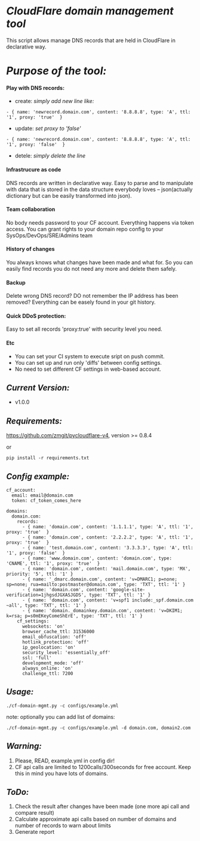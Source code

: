 # *CloudFlare domain management tool*
This script allows manage DNS records that are held in CloudFlare in declarative way.

# *Purpose of the tool:*
#### Play with DNS records:
-  create: *simply add new line like:*
```
- { name: 'newrecord.domain.com', content: '8.8.8.8', type: 'A', ttl: '1', proxy: 'true'  }

```
-  update: *set proxy to 'false'*
```
- { name: 'newrecord.domain.com', content: '8.8.8.8', type: 'A', ttl: '1', proxy: 'false'  }

```
-  detele: *simply delete the line*

#### Infrastrucure as code
DNS records are written in declarative way. Easy to parse and to manipulate with data that is
stored in the data structure everybody loves – json(actually dictionary but can be easily transformed into json).
#### Team collaboration
No body needs password to your CF account. Everything happens via token access. You can grant rights to your domain
repo config to your SysOps/DevOps/SRE/Admins team
#### History of changes
You always knows what changes have been made and what for. So you can easily find records you 
do not need any more and delete them safely.
#### Backup
Delete wrong DNS record? DO not remember the IP address has been removed? Everything can be easely found in your git
history.
#### Quick DDoS protection:
Easy to set all records 'proxy:true' with security level you need.
#### Etc
- You can set your CI system to execute sript on push commit.
- You can set up and run only 'diffs' between config settings.
- No need to set different CF settings in web-based account.

## *Current Version:*
-  v1.0.0

## *Requirements:*
https://github.com/zmgit/pycloudflare-v4, version >= 0.8.4

or
```
pip install -r requirements.txt
```

## *Config example:*
```
cf_account:
  email: email@domain.com
  token: cf_token_comes_here

domains:
  domain.com:
    records:
      - { name: 'domain.com', content: '1.1.1.1', type: 'A', ttl: '1', proxy: 'true'  }
      - { name: 'domain.com', content: '2.2.2.2', type: 'A', ttl: '1', proxy: 'true'  }
      - { name: 'test.domain.com', content: '3.3.3.3', type: 'A', ttl: '1', proxy: 'false'  }
      - { name: 'www.domain.com', content: 'domain.com', type: 'CNAME', ttl: '1', proxy: 'true'  }
      - { name: 'domain.com', content: 'mail.domain.com', type: 'MX', priority: '5', ttl: '1' }
      - { name: '_dmarc.domain.com', content: 'v=DMARC1; p=none; sp=none; rua=mailto:postmaster@domain.com', type: 'TXT', ttl: '1' }
      - { name: 'domain.com', content: 'google-site-verification=1jhgsdJGXASJGDS', type: 'TXT', ttl: '1' }
      - { name: 'domain.com', content: 'v=spf1 include:_spf.domain.com ~all', type: 'TXT', ttl: '1' }
      - { name: 'domain._domainkey.domain.com', content: 'v=DKIM1; k=rsa; p=s0mEKeyComeShErE', type: 'TXT', ttl: '1' }
    cf_settings:
      websockets: 'on'
      browser_cache_ttl: 31536000
      email_obfuscation: 'off'
      hotlink_protection: 'off'
      ip_geolocation: 'on'
      security_level: 'essentially_off'
      ssl: 'full'
      development_mode: 'off'
      always_online: 'on'
      challenge_ttl: 7200
```

## *Usage:*

```
./cf-domain-mgmt.py -c configs/example.yml
```
note: optionally you can add list of domains:
```
./cf-domain-mgmt.py -c configs/example.yml -d domain.com, domain2.com
```

## *Warning:*

1. Please, READ, example.yml in config dir!
2. CF api calls are limited to 1200calls/300seconds for free account. Keep this in mind you have lots of domains.

## *ToDo:*
1. Check the result after changes have been made (one more api call and compare result)
2. Calculate approximate api calls based on number of domains and number of records to warn about limits
3. Generate report
